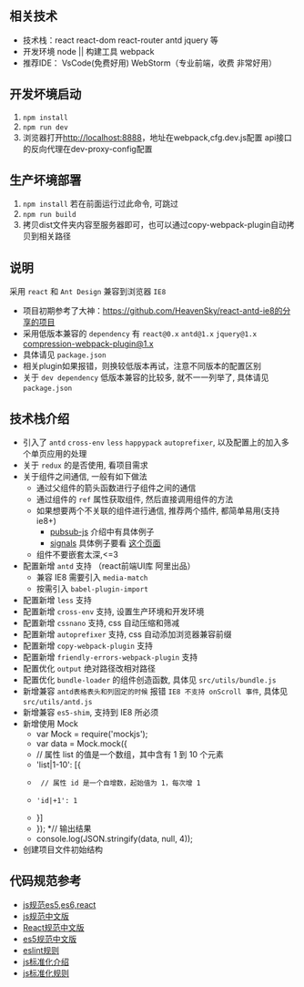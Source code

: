 ## 相关技术
* 技术栈：react react-dom react-router antd jquery 等
* 开发环境 node || 构建工具 webpack
* 推荐IDE： VsCode(免费好用) WebStorm（专业前端，收费 非常好用）


## 开发坏境启动
1. `npm install`
2. `npm run dev`
3. 浏览器打开[http://localhost:8888](http://localhost:8888)，地址在webpack,cfg.dev.js配置
api接口的反向代理在dev-proxy-config配置

## 生产坏境部署
1. `npm install` 若在前面运行过此命令, 可跳过
2. `npm run build`
3. 拷贝dist文件夹内容至服务器即可，也可以通过copy-webpack-plugin自动拷贝到相关路径


## 说明

采用 `react` 和 `Ant Design` 兼容到浏览器 `IE8`
* 项目初期参考了大神：https://github.com/HeavenSky/react-antd-ie8的分享的项目
* 采用低版本兼容的 `dependency` 有 `react@0.x` `antd@1.x` `jquery@1.x` compression-webpack-plugin@1.x
* 具体请见 `package.json`
* 相关plugin如果报错，则换较低版本再试，注意不同版本的配置区别
* 关于 `dev dependency` 低版本兼容的比较多, 就不一一列举了, 具体请见 `package.json`

## 技术栈介绍
* 引入了 `antd` `cross-env` `less` `happypack` `autoprefixer`, 以及配置上的加入多个单页应用的处理
* 关于 `redux` 的是否使用, 看项目需求
* 关于组件之间通信, 一般有如下做法
	* 通过父组件的箭头函数进行子组件之间的通信
	* 通过组件的 `ref` 属性获取组件, 然后直接调用组件的方法
	* 如果想要两个不关联的组件进行通信, 推荐两个插件, 都简单易用(支持 ie8+)
		* [pubsub-js](https://npmjs.com/package/pubsub-js) 介绍中有具体例子
		* [signals](https://npmjs.com/package/signals) 具体例子要看 [这个页面](https://github.com/millermedeiros/js-signals/wiki/Examples)
	* 组件不要嵌套太深,<=3
* 配置新增 `antd` 支持 （react前端UI库 阿里出品）
	* 兼容 IE8 需要引入 `media-match`
	* 按需引入 `babel-plugin-import`
* 配置新增 `less` 支持
* 配置新增 `cross-env` 支持, 设置生产环境和开发环境
* 配置新增 `cssnano` 支持, css 自动压缩和筛减
* 配置新增 `autoprefixer` 支持, css 自动添加浏览器兼容前缀
* 配置新增 `copy-webpack-plugin` 支持
* 配置新增 `friendly-errors-webpack-plugin` 支持
* 配置优化 `output` 绝对路径改相对路径
* 配置优化 `bundle-loader` 的组件创造函数, 具体见 `src/utils/bundle.js`
* 新增兼容 `antd表格表头和列固定的时候` 报错 `IE8 不支持 onScroll 事件`, 具体见 `src/utils/antd.js`
* 新增兼容 `es5-shim`, 支持到 IE8 所必须
* 新增使用 Mock
	* var Mock = require('mockjs');
	* var data = Mock.mock({
    *  // 属性 list 的值是一个数组，其中含有 1 到 10 个元素
    *  'list|1-10': [{
    *      // 属性 id 是一个自增数，起始值为 1，每次增 1
    *     'id|+1': 1
    *  }]
    * });
    *// 输出结果
    * console.log(JSON.stringify(data, null, 4));
* 创建项目文件初始结构


## 代码规范参考
* [js规范es5,es6,react](https://github.com/airbnb/javascript)
* [js规范中文版](https://github.com/yuche/javascript)
* [React规范中文版](https://github.com/JasonBoy/javascript/tree/master/react)
* [es5规范中文版](https://github.com/sivan/javascript-style-guide/tree/master/es5)
* [eslint规则](http://eslint.cn/docs/rules)
* [js标准化介绍](https://standardjs.com/readme-zhcn.html)
* [js标准化规则](https://standardjs.com/rules-zhcn.html)

